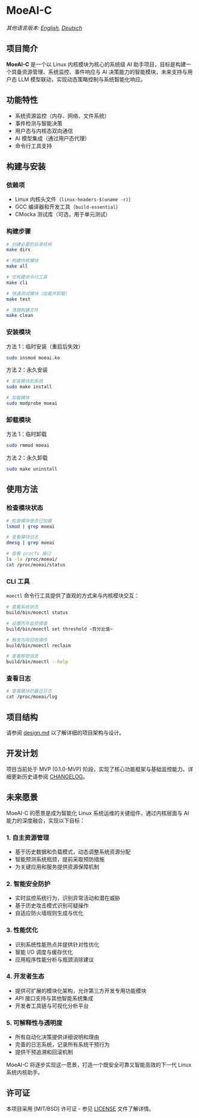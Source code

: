 # MoeAI-C

*其他语言版本: [English](README.en.md), [Deutsch](README.de.md)*

## 项目简介

**MoeAI-C** 是一个以 Linux 内核模块为核心的系统级 AI 助手项目，目标是构建一个具备资源管理、系统监控、事件响应与 AI 决策能力的智能模块，未来支持与用户态 LLM 模型联动，实现动态策略控制与系统智能化响应。

## 功能特性

- 系统资源监控（内存、网络、文件系统）
- 事件检测与智能决策
- 用户态与内核态双向通信
- AI 模型集成（通过用户态代理）
- 命令行工具支持

## 构建与安装

### 依赖项

- Linux 内核头文件（`linux-headers-$(uname -r)`）
- GCC 编译器和开发工具（`build-essential`）
- CMocka 测试库（可选，用于单元测试）

### 构建步骤

```bash
# 创建必要的目录结构
make dirs

# 构建内核模块
make all

# 仅构建命令行工具
make cli

# 快速测试模块（加载并卸载）
make test

# 清理构建文件
make clean
```

### 安装模块

方法 1：临时安装（重启后失效）
```bash
sudo insmod moeai.ko
```

方法 2：永久安装
```bash
# 安装模块到系统
sudo make install

# 加载模块
sudo modprobe moeai
```

### 卸载模块

方法 1：临时卸载
```bash
sudo rmmod moeai
```

方法 2：永久卸载
```bash
sudo make uninstall
```

## 使用方法

### 检查模块状态

```bash
# 检查模块是否已加载
lsmod | grep moeai

# 查看模块日志
dmesg | grep moeai

# 查看 procfs 接口
ls -la /proc/moeai/
cat /proc/moeai/status
```

### CLI 工具

`moectl` 命令行工具提供了直观的方式来与内核模块交互：

```bash
# 查看系统状态
build/bin/moectl status

# 设置内存监控阈值
build/bin/moectl set threshold <百分比值>

# 触发内存回收操作
build/bin/moectl reclaim

# 查看帮助信息
build/bin/moectl --help
```

### 查看日志

```bash
# 查看模块的最近日志
cat /proc/moeai/log
```

## 项目结构

请参阅 [design.md](design.md) 以了解详细的项目架构与设计。

## 开发计划

项目当前处于 MVP (0.1.0-MVP) 阶段，实现了核心功能框架与基础监控能力。详细更新历史请参阅 [CHANGELOG](CHANGELOG)。

## 未来愿景

MoeAI-C 的愿景是成为智能化 Linux 系统运维的关键组件，通过内核层面与 AI 能力的深度融合，实现以下目标：

### 1. 自主资源管理

- 基于历史数据和负载模式，动态调整系统资源分配
- 智能预测系统瓶颈，提前采取预防措施
- 为关键应用和服务提供资源保障机制

### 2. 智能安全防护

- 实时监控系统行为，识别异常活动和潜在威胁
- 基于历史攻击模式识别可疑操作
- 自适应防火墙规则生成与优化

### 3. 性能优化

- 识别系统性能热点并提供针对性优化
- 智能 I/O 调度与缓存优化
- 应用程序性能分析与瓶颈消除建议

### 4. 开发者生态

- 提供可扩展的模块化架构，允许第三方开发专用功能模块
- API 接口支持与其他智能系统集成
- 开发者工具链与可视化分析平台

### 5. 可解释性与透明度

- 所有自动化决策提供详细说明和理由
- 完善的日志系统，记录所有系统干预行为
- 提供干预追溯和回滚机制

MoeAI-C 将逐步实现这一愿景，打造一个既安全可靠又智能高效的下一代 Linux 系统内核助手。

## 许可证

本项目采用 [MIT/BSD] 许可证 - 参见 [LICENSE](LICENSE) 文件了解详情。